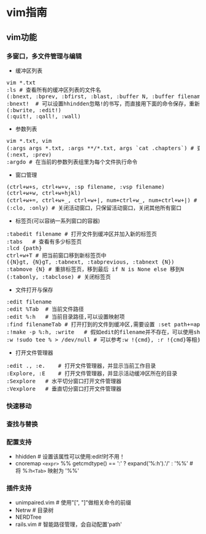 # vim指南

## vim功能
### 多窗口，多文件管理与编辑
- 缓冲区列表
<pre>
vim *.txt
:ls # 查看所有的缓冲区列表的文件名
(:bnext, :bprev, :bfirst, :blast, :buffer N, :buffer filename, :bdelete N1 N2, :n,m bdelete)
:bnext!  # 可以设置hhindden忽略!的书写，而直接用下面的命令保存，重新覆盖或者退出
(:bwrite, :edit!)
(:quit!, :qall!, :wall)
</pre>

- 参数列表
<pre>
vim *.txt, vim
(:args args *.txt, :args **/*.txt, args `cat .chapters`) # 查看当前参数列表，将一些文件设置新的分组, 以递归到下层目录的形式，以shell命令的输出形式
(:next, :prev)
:argdo # 在当前的参数列表组里为每个文件执行命令
</pre>

- 窗口管理
<pre>
(ctrl+w+s, ctrl+w+v, :sp filename, :vsp filename)
(ctrl+w+w, ctrl+w+hjkl)
(ctrl+w+=, ctrl+w+_, ctrl+w+|, num+ctrl+w_, num+ctrl+w+|) # 设置所有窗口等高宽，最高，最宽，高num, 宽num列
(:clo, :only) # 关闭活动窗口，只保留活动窗口，关闭其他所有窗口
</pre>

- 标签页(可以容纳一系列窗口的容器)
<pre>
:tabedit filename # 打开文件到缓冲区并加入新的标签页
:tabs	# 查看有多少标签页
:lcd {path}
ctrl+w+T # 把当前窗口移到新标签页中
({N}gt, {N}gT, :tabnext, :tabprevious, :tabnext {N})
:tabmove {N} # 重排标签页，移到最后 if N is None else 移到N
(:tabonly, :tabclose) # 关闭标签页
</pre>

- 文件打开与保存
<pre>
:edit filename
:edit %Tab	# 当前文件路径
:edit %:h	# 当前目录路径,可以设置映射项		
:find filenameTab # 打开打到的文件到缓冲区,需要设置 :set path+=app/**确保在该目录下去find
:!make -p %:h, :write	# 假如edit的filename并不存在，可以使用shell命令先创建，再保存
:w !sudo tee % > /dev/null # 可以参考:w !{cmd}, :r !{cmd}等相关命令
</pre>

- 打开文件管理器
<pre>
:edit ., :e.	# 打开文件管理器，并显示当前工作目录
:Explore, :E	# 打开文件管理器，并显示活动缓冲区所在的目录
:Sexplore	# 水平切分窗口打开文件管理器
:Vexplore	# 垂直切分窗口打开文件管理器
</pre>

### 快速移动
### 查找与替换
### 配置支持
- hhidden # 设置该属性可以使用:edit!时不用！
- cnoremap `<expr>` %% getcmdtype() == ':' ? expand('%:h').'/' : '%%' # 将 %:h`<Tab>` 映射为 '%%'

### 插件支持
- unimpaired.vim	# 使用"[", "]"做相关命令的前缀
- Netrw	# 目录树
- NERDTree
- rails.vim	# 智能路径管理，会自动配置'path'
